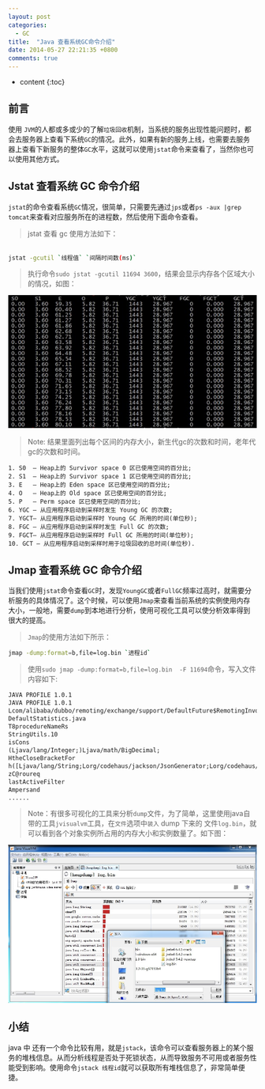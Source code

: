 ```yaml
---
layout: post
categories: 
  - GC
title:  "Java 查看系统GC命令介绍"
date: 2014-05-27 22:21:35 +0800
comments: true
---
```


* content
{:toc}

## <a id="Intro">前言</a>

使用	`JVM`的人都或多或少的了解`垃圾回收`机制，当系统的服务出现性能问题时，都会去服务器上查看下系统`GC`的情况。此外，如果有新的服务上线，也需要去服务器上查看下新服务的整体`GC`水平，这就可以使用`jstat`命令来查看了，当然你也可以使用其他方式。
	

## <a id="Jstat">Jstat 查看系统 GC 命令介绍</a>

`jstat`的命令查看系统`GC`情况，很简单，只需要先通过`jps`或者`ps -aux |grep tomcat`来查看对应服务所在的进程数，然后使用下面命令查看。

> jstat 查看 gc 使用方法如下：  

``` bash

jstat -gcutil `线程值` `间隔时间数(ms)`
```

> 执行命令`sudo jstat -gcutil 11694 3600`，结果会显示内存各个区域大小的情况，如图：

<img src="/images/2014/05/jstat-gc.jpg" />

> Note: 结果里面列出每个区间的内存大小，新生代gc的次数和时间，老年代gc的次数和时间。	

	1. S0  — Heap上的 Survivor space 0 区已使用空间的百分比;
	2. S1  — Heap上的 Survivor space 1 区已使用空间的百分比;
	3. E   — Heap上的 Eden space 区已使用空间的百分比;
	4. O   — Heap上的 Old space 区已使用空间的百分比;
	5. P   — Perm space 区已使用空间的百分比;
	6. YGC — 从应用程序启动到采样时发生 Young GC 的次数;
	7. YGCT– 从应用程序启动到采样时 Young GC 所用的时间(单位秒);
	8. FGC — 从应用程序启动到采样时发生 Full GC 的次数;
	9. FGCT– 从应用程序启动到采样时 Full GC 所用的时间(单位秒);
	10. GCT — 从应用程序启动到采样时用于垃圾回收的总时间(单位秒).

<!-- more -->

## <a id="Jmap">Jmap 查看系统 GC 命令介绍</a>

当我们使用`jstat`命令查看`GC`时，发现`YoungGC`或者`FullGC`频率过高时，就需要分析服务的具体情况了。这个时候，可以使用`Jmap`来查看当前系统的实例使用内存大小，一般地，需要`dump`到本地进行分析，使用可视化工具可以使分析效率得到很大的提高。

> `Jmap`的使用方法如下所示：  

``` bash
jmap -dump:format=b,file=log.bin `进程id`    
```

> 使用`sudo jmap -dump:format=b,file=log.bin  -F 11694`命令，写入文件内容如下:
    
	JAVA PROFILE 1.0.1
	JAVA PROFILE 1.0.1
	Lcom/alibaba/dubbo/remoting/exchange/support/DefaultFuture$RemotingInvocationTimeoutScan;
	DefaultStatistics.java
	T8procedureNameRs
	StringUtils.10
	isCons
	(Ljava/lang/Integer;)Ljava/math/BigDecimal;
	HtheCloseBracketFor
	h([Ljava/lang/String;Lorg/codehaus/jackson/JsonGenerator;Lorg/codehaus/jackson/map/SerializerProvider;Lorg/codehaus/jackson/map/JsonSerializer;)V
	zC@roureq
	lastActiveFilter
	Ampersand
	......

> Note：有很多可视化的工具来分析`dump`文件，为了简单，这里使用java自带的工具`jvisualvm`工具，在`文件`选项中`装入` dump 下来的 文件`log.bin`，就可以看到各个对象实例所占用的内存大小和实例数量了。如下图：

<img src="/images/2014/05/jmap-gc.jpg" />

## <a id="Finally">小结</a>

java 中 还有一个命令比较有用，就是`jstack`，该命令可以查看服务器上的某个服务的堆栈信息。从而分析线程是否处于死锁状态，从而导致服务不可用或者服务性能受到影响。使用命令`jstack 线程id`就可以获取所有堆栈信息了，非常简单便捷。
